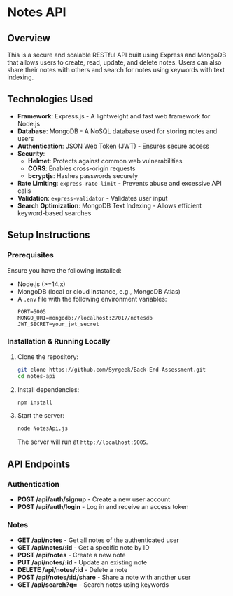 # Notes API

## Overview
This is a secure and scalable RESTful API built using Express and MongoDB that allows users to create, read, update, and delete notes. Users can also share their notes with others and search for notes using keywords with text indexing.

## Technologies Used

- **Framework**: Express.js - A lightweight and fast web framework for Node.js
- **Database**: MongoDB - A NoSQL database used for storing notes and users
- **Authentication**: JSON Web Token (JWT) - Ensures secure access
- **Security**:
  - **Helmet**: Protects against common web vulnerabilities
  - **CORS**: Enables cross-origin requests
  - **bcryptjs**: Hashes passwords securely
- **Rate Limiting**: `express-rate-limit` - Prevents abuse and excessive API calls
- **Validation**: `express-validator` - Validates user input
- **Search Optimization**: MongoDB Text Indexing - Allows efficient keyword-based searches

## Setup Instructions

### Prerequisites
Ensure you have the following installed:
- Node.js (>=14.x)
- MongoDB (local or cloud instance, e.g., MongoDB Atlas)
- A `.env` file with the following environment variables:
  ```
  PORT=5005
  MONGO_URI=mongodb://localhost:27017/notesdb
  JWT_SECRET=your_jwt_secret
  ```

### Installation & Running Locally

1. Clone the repository:
   ```sh
   git clone https://github.com/Syrgeek/Back-End-Assessment.git
   cd notes-api
   ```

2. Install dependencies:
   ```sh
   npm install
   ```

3. Start the server:
   ```sh
   node NotesApi.js
   ```
   The server will run at `http://localhost:5005`.

## API Endpoints

### Authentication
- **POST /api/auth/signup** - Create a new user account
- **POST /api/auth/login** - Log in and receive an access token

### Notes
- **GET /api/notes** - Get all notes of the authenticated user
- **GET /api/notes/:id** - Get a specific note by ID
- **POST /api/notes** - Create a new note
- **PUT /api/notes/:id** - Update an existing note
- **DELETE /api/notes/:id** - Delete a note
- **POST /api/notes/:id/share** - Share a note with another user
- **GET /api/search?q=** - Search notes using keywords


